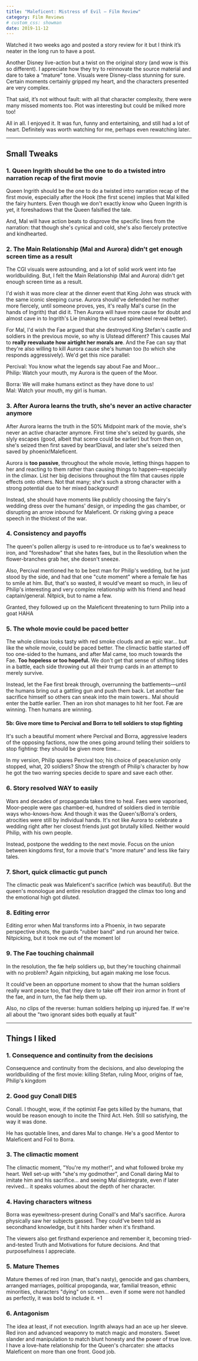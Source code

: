 ```yaml
---
title: "Maleficent: Mistress of Evil – Film Review"
category: Film Reviews
# custom_css: showman
date: 2019-11-12
---
```


Watched it two weeks ago and posted a story review for it but I think it’s neater in the long run to have a post.

Another Disney live-action but a twist on the original story (and wow is this so different). I appreciate how they try to reinnovate the source material and dare to take a “mature” tone. Visuals were Disney-class stunning for sure. Certain moments certainly gripped my heart, and the characters presented are very complex.

<!--more-->

That said, it’s not without fault: with all that character complexity, there were many missed moments too. Plot was interesting but could be milked more too!

All in all. I enjoyed it. It was fun, funny and entertaining, and still had a lot of heart. Definitely was worth watching for me, perhaps even rewatching later.

---

## Small Tweaks

### 1. Queen Ingrith should be the one to do a twisted intro narration recap of the first movie

Queen Ingrith should be the one to do a twisted intro
narration recap of the first movie, especially after the Hook (the
first scene) implies that Mal killed the fairy hunters. Even though we don't exactly know who Queen Ingrith is yet, it foreshadows
that the Queen falsified the tale.

And, Mal will have action beats to
disprove the specific lines from the narration: that though she's
cynical and cold, she's also fiercely protective and kindhearted.

### 2. The Main Relationship (Mal and Aurora) didn't get enough screen time as a result

The CGI visuals were astounding, and a lot of solid work went
into fae worldbuilding. But, I felt the Main Relationship (Mal and
Aurora) didn't get enough screen time as a result.

I'd wish it was more clear at the dinner event that King John was struck with the same iconic sleeping curse.
Aurora should've defended her mother more fiercely, until someone proves, yes, it's really
Mal's curse (in the hands of Ingrith) that did it. Then Aurora will have more cause for doubt and
almost cave in to Ingrith's Lie (making the cursed spinwheel reveal better).

For Mal, I'd wish the Fae argued that she destroyed King Stefan's
castle and soldiers in the previous movie, so why is Ulstead different? This causes Mal to **really reevaluate how airtight her morals are**.
And the Fae can say that they're also willing to kill Aurora cause she's human too
(to which she responds aggressively). We'd get this nice parallel:

Percival: You know what the legends say about Fae and Moor...\
Philip: Watch your mouth, my Aurora is the queen of the Moor.

Borra: We will make humans extinct as they have done to us!\
Mal: Watch your mouth, my girl is human.

### 3. After Aurora learns the truth, she's never an active character anymore

After Aurora learns the truth in the 50% Midpoint mark of the movie, she's never an active character anymore. First time she's
seized by guards, she slyly escapes (good, albeit that scene could be earlier) but from then on, she's seized then first saved by bear!Diaval, and later she's seized then saved by phoenix!Maleficent.

Aurora is **too passive**, throughout the whole movie, letting things
happen to her and reacting to them rather than causing things to happen—especially in the climax. List her big
decisions throughout the film that causes ripple effects onto others.
Not that many; she's such a strong character with a strong potential due to her mixed background!

Instead, she should have moments like publicly choosing the fairy's wedding dress over the humans' design, or impeding the gas
chamber, or disrupting an arrow inbound for Maleficent. Or risking giving a peace speech in the thickest of the war.

### 4. Consistency and payoffs

The queen's pollen allergy is
used to re-introduce us to fae's weakness to iron, and "foreshadow"
that she hates faes, but in the Resolution when the flower-branches
grab her, she doesn't sneeze.

Also, Percival mentioned he to be best man for Philip's wedding, but he just stood by the side, and had that one
"cute moment" where a female fæ has to smile at him. But, that's so
wasted, it would've meant so much, in lieu of Philip's interesting and very complex relationship
with his friend and head captain/general. Nitpick, but to name a few.

Granted, they followed up
on the Maleficent threatening to turn Philip into a goat HAHA

### 5. The whole movie could be paced better

The whole climax looks tasty with red smoke clouds and an epic
war... but like the whole movie, could be paced better. The climactic battle
started off too one-sided to the humans, and after Mal came, too
much towards the Fae. **Too hopeless or too hopeful.** We don't get that sense of shifting tides in a battle, each side throwing out all their trump cards in an attempt to merely survive.

Instead, let the Fae first break through, overrunning the battlements—until the humans bring out a gattling gun
and push them back. Let another fae sacrifice himself so others can
sneak into the main towers.. Mal should enter the battle earlier. Then an
iron shot manages to hit her foot. Fæ are winning. Then humans
are winning.

#### 5b: Give more time to Percival and Borra to tell soldiers to stop fighting

It's such a beautiful moment where Percival and Borra, aggressive leaders of the opposing factions, now the ones going around telling their soldiers to stop fighting: they should be given more time...

In my version, Philip spares Percival too; his choice of peace/union only stopped, what, 20 soldiers? Show the strength of Philip's character by how he got the two warring species decide to spare and save each other.

### 6. Story resolved WAY to easily

Wars and decades of
propaganda takes time to heal. Faes were vaporised, Moor-people
were gas chamber-ed, hundred of soldiers died in terrible ways who-knows-how. And though it was the Queen's/Borra's orders,
atrocities were still by individual hands. It's not like Aurora to celebrate a wedding right after her closest friends just got brutally killed. Neither would Philip, with his own people.

Instead, postpone the wedding to the next movie. Focus on the union between kingdoms first, for a movie
that's "more mature" and less like fairy tales.

### 7. Short, quick climactic gut punch

The climactic peak was Maleficent's sacrifice (which was beautiful). But the queen's monologue and entire resolution dragged the climax too long and the emotional high got diluted.

### 8. Editing error

Editing error when Mal transforms into a Phoenix, in two separate perspective shots, the guards "rubber band" and run
around her twice. Nitpicking, but it took me out of the moment lol

### 9. The Fae touching chainmail

In the resolution, the fæ help soldiers up, but they're touching
chainmail with no problem? Again nitpicking, but again making me lose
focus.

It could've been an opportune moment to show that the human soldiers
really want peace too, that they dare to take off their iron armor in front of the fae, and in
turn, the fae help them up.

Also, no clips of the reverse: human soldiers helping up injured fae. If we're all about the "two ignorant sides both equally at fault"

---

## Things I liked

### 1. Consequence and continuity from the decisions

Consequence and continuity from the decisions, and also developing the worldbuilding of the first movie: killing Stefan, ruling
Moor, origins of fae, Philip's kingdom

### 2. Good guy Conall DIES

Conall. I thought, wow, if the optimist Fae gets killed by the humans, that would be reason enough to incite
the Third Act. Heh. Still so satisfying, the way it was done.

He has quotable lines, and dares Mal to change. He's a good Mentor to
Maleficent and Foil to Borra.

### 3. The climactic moment

The climactic moment, "You're my mother!", and what followed
broke my heart. Well set-up with "she's my godmother", and Conall
daring Mal to imitate him and his sacrifice... and seeing Mal disintegrate, even if
later revived... it speaks volumes about the depth of her character.

### 4. Having characters witness

Borra was eyewitness-present during Conall's and Mal's sacrifice. Aurora physically saw her subjects gassed. They could've been told as secondhand knowledge, but it hits harder when it's firsthand.

The viewers also get firsthand experience and remember it, becoming tried-and-tested Truth and Motivations
for future decisions. And that purposefulness I appreciate.

### 5. Mature Themes

Mature themes of red iron (man, that's nasty), genocide and gas
chambers, arranged marriages, political propoganda, war, familial
treason, ethnic minorities, characters "dying" on screen... even if
some were not handled as perfectly, it was bold to include it. +1

### 6. Antagonism

The idea at least, if not execution. Ingrith
always had an ace up her sleeve. Red iron and advanced
weaponry to match magic and monsters. Sweet slander and
manipulation to match blunt honesty and the power of true love.
I have a love-hate relationship for the Queen's charcater: she attacks Maleficent on more
than one front. Good job.
